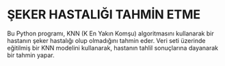 # ŞEKER HASTALIĞI TAHMİN ETME
Bu Python programı, KNN (K En Yakın Komşu) algoritmasını kullanarak bir hastanın şeker hastalığı olup olmadığını tahmin eder. Veri seti üzerinde eğitilmiş bir KNN modelini kullanarak, hastanın tahlil sonuçlarına dayanarak bir tahmin yapar.
